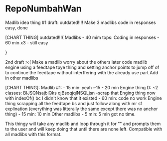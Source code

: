 # RepoNumbahWan

Madlib idea thing #1 draft: outdated!!!!
Make 3 madlibs
code in responses
easy, done

[CHART THING] outdated!!!{
Madlibs - 40 mim tops: 
Coding in responses - 60 min x3 - still easy

}

2nd draft >:(
Make a madlib worry about the others later
code madlib engine using a feedtape tpye thing and setting anchor points to jump off of to continue the feedtape without interffering with the already use part
Add in other madlibs

[CHART THING]:
Madlib #1: - 15 min: yeah ~15 - 20 min
Engine thing D: ~2 classes: BIJSQNsajbiQks qjBsoqjqlNSQLjsn
-scrap that
Enging thing now with indexOf() bc I didn't know that it existed - 60 min: code no work
Engine thing scrapping all the feedtape bs and just follow along with mr sf explination (everything was litterally the same except there was no anchor thing) - 15 min: 10 min 
Other madlibs - 5 min: 5 min got no time.




This thingy will take any madlib and loop through it for "<these things>" and prompts them to the user and will keep doing that until there are none left.
Compatible with all madlibs with this format.